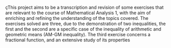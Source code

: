 
çThis project aims to be a transcription and revision of some exercises that
are relevant to the course of Mathematical Analysis 1, with the aim of enriching and refining the understanding of the topics covered. The exercises solved are three, due
to the demonstration of two inequalities, the first and the second are
a specific case of the inequality of arithmetic and geometric means (AM-GM
inequality). The third exercise concerns a fractional function, and an extensive study
of its properties
